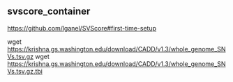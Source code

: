 ## svscore_container

https://github.com/lganel/SVScore#first-time-setup


wget https://krishna.gs.washington.edu/download/CADD/v1.3/whole_genome_SNVs.tsv.gz 
wget https://krishna.gs.washington.edu/download/CADD/v1.3/whole_genome_SNVs.tsv.gz.tbi